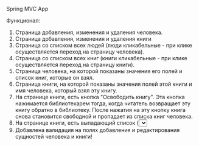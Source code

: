 Spring MVC App

Функционал:
1) Страница добавления, изменения и удаления человека.
2) Страница добавления, изменения и удаления книги
3) Страница со списком всех людей (люди кликабельные - при клике осуществляется
переход на страницу человека).
4) Страница со списком всех книг (книги кликабельные - при клике осуществляется
переход на страницу книги).
5) Страница человека, на которой показаны значения его полей и список книг, которые он
взял. 
6) Страница книги, на которой показаны значения полей этой книги и имя человека, 
который взял эту книгу.
7) На странице книги, есть кнопка "Освободить книгу". Эта кнопка нажимается библиотекарем тогда, когда читатель 
возвращает эту книгу обратно в библиотеку. После нажатия на эту кнопку книга снова
становится свободной и пропадает из списка книг человека.
8) На странице книги, есть выпадающий список (<select>) 
со всеми людьми и кнопка "Назначить книгу". . После нажатия на эту кнопку, книга
должна начинает принадлежать выбранному человеку и появляется в его списке книг
9) Добавлена валидация на полях добавления и редактирования сущностей человека и книги!
